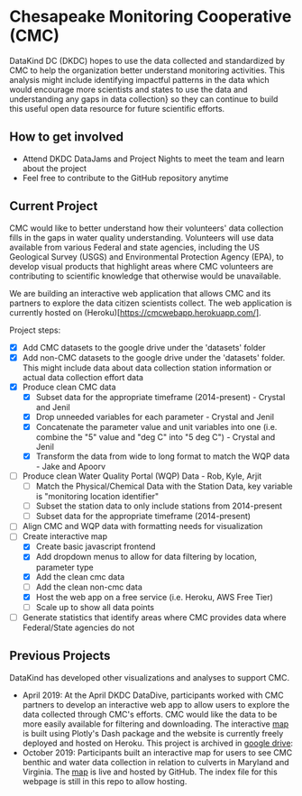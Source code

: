 # Chesapeake Monitoring Cooperative (CMC)

DataKind DC (DKDC) hopes to use the data collected and standardized by CMC to help the organization better understand monitoring activities. This analysis might include identifying impactful patterns in the data which would encourage more scientists and states to use the data and understanding any gaps in data collection} so they can continue to build this useful open data resource for future scientific efforts. 

## How to get involved
* Attend DKDC DataJams and Project Nights to meet the team and learn about the project
* Feel free to contribute to the GitHub repository anytime

## Current Project

CMC would like to better understand how their volunteers' data collection fills in the gaps in water quality understanding. 
Volunteers will use data available from various Federal and state agencies, including the US Geological Survey (USGS) and Environmental Protection Agency (EPA), to develop visual products that highlight areas where CMC volunteers are contributing to scientific knowledge that otherwise would be unavailable. 

We are building an interactive web application that allows CMC and its partners to explore the data citizen scientists collect. 
The web application is currently hosted on (Heroku)[https://cmcwebapp.herokuapp.com/].

Project steps:

- [x] Add CMC datasets to the google drive under the 'datasets' folder
- [x] Add non-CMC datasets to the google drive under the 'datasets' folder. This might include data about data collection station information or actual data collection effort data
- [x] Produce clean CMC data
  - [x] Subset data for the appropriate timeframe (2014-present) - Crystal and Jenil
  - [x] Drop unneeded variables for each parameter - Crystal and Jenil
  - [x] Concatenate the parameter value and unit variables into one (i.e. combine the "5" value and "deg C" into "5 deg C") - Crystal and Jenil
  - [x] Transform the data from wide to long format to match the WQP data - Jake and Apoorv
- [ ] Produce clean Water Quality Portal (WQP) Data - Rob, Kyle, Arjit
  - [ ] Match the Physical/Chemical Data with the Station Data, key variable is "monitoring location identifier"
  - [ ] Subset the station data to only include stations from 2014-present
  - [ ] Subset data for the appropriate timeframe (2014-present)
- [ ] Align CMC and WQP data with formatting needs for visualization
- [ ] Create interactive map
  - [x] Create basic javascript frontend
  - [x] Add dropdown menus to allow for data filtering by location, parameter type
  - [x] Add the clean cmc data
  - [ ] Add the clean non-cmc data
  - [x] Host the web app on a free service (i.e. Heroku, AWS Free Tier)
  - [ ] Scale up to show all data points
- [ ] Generate statistics that identify areas where CMC provides data where Federal/State agencies do not

## Previous Projects

DataKind has developed other visualizations and analyses to support CMC.

* April 2019: At the April DKDC DataDive, participants worked with CMC partners to develop an interactive web app to allow users to explore the data collected through CMC's efforts. CMC would like the data to be more easily available for filtering and downloading. The interactive [map](https://cmc-data-explorer.herokuapp.com/) is built using Plotly's Dash package and the website is currently freely deployed and hosted on Heroku. This project is archived in [google drive](https://drive.google.com/open?id=17TwpkiUyWlIp8IOh72huhSUZYg9h_JMo): 
* October 2019: Participants built an interactive map for users to see CMC benthic and water data collection in relation to culverts in Maryland and Virginia. The [map](https://datakind-dc.github.io/CMC/) is live and hosted by GitHub. The index file for this webpage is still in this repo to allow hosting.
